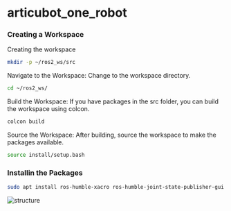 # articubot_one_robot


### Creating a Workspace 

Creating the  workspace 
```bash
mkdir -p ~/ros2_ws/src
```
Navigate to the Workspace: Change to the workspace directory.
```bash
cd ~/ros2_ws/
```
Build the Workspace: If you have packages in the src folder, you can build the workspace using colcon.
```bash
colcon build
```
Source the Workspace: After building, source the workspace to make the packages available.
```bash
source install/setup.bash
```

### Installin the Packages 
```bash
sudo apt install ros-humble-xacro ros-humble-joint-state-publisher-gui
```
![structure](https://github.com/user-attachments/assets/79f499cf-0600-435e-af0f-e99960693835)
